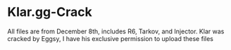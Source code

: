 # Klar.gg-Crack
All files are from December 8th, includes R6, Tarkov, and Injector.
Klar was cracked by Eggsy, I have his exclusive permission to upload these files
